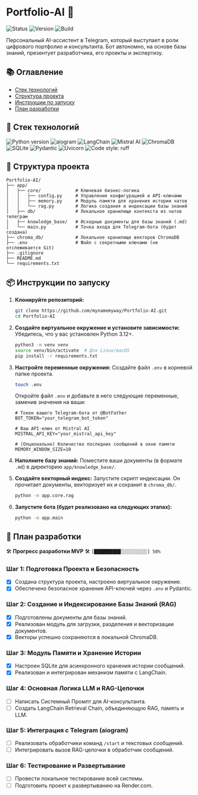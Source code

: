 # Portfolio-AI 🤖

<p align="left">
  <img src="https://img.shields.io/badge/Status-In_Development-blue" alt="Status">
  <img src="https://img.shields.io/badge/Version-0.2.0-blueviolet" alt="Version">
  <img src="https://img.shields.io/badge/Build-Passing-brightgreen" alt="Build">
</p>

Персональный AI-ассистент в Telegram, который выступает в роли цифрового портфолио и консультанта. Бот автономно, на основе базы знаний, презентует разработчика, его проекты и экспертизу.

## 📚 Оглавление
- [Стек технологий](#-стек-технологий)
- [Структура проекта](#-структура-проекта)
- [Инструкции по запуску](#-инструкции-по-запуску)
- [План разработки](#-план-разработки)

## 🔧 Стек технологий

<p align="left">
  <img src="https://img.shields.io/badge/Python-3.12+-blue.svg" alt="Python version">
  <img src="https://img.shields.io/badge/aiogram-3.x-0088cc.svg" alt="aiogram">
  <img src="https://img.shields.io/badge/LangChain-Orchestrator-blueviolet.svg" alt="LangChain">
  <img src="https://img.shields.io/badge/Mistral_AI-LLM_&_Embeddings-teal.svg" alt="Mistral AI">
  <img src="https://img.shields.io/badge/ChromaDB-Vector_Store-9f4ae6.svg" alt="ChromaDB">
  <img src="https://img.shields.io/badge/SQLite-Database-orange.svg" alt="SQLite">
  <img src="https://img.shields.io/badge/Pydantic-Data_Validation-cyan.svg" alt="Pydantic">
  <img src="https://img.shields.io/badge/Uvicorn-ASGI_Server-green.svg" alt="Uvicorn">
  <img src="https://img.shields.io/badge/code%20style-ruff-black.svg" alt="Code style: ruff">
</p>

## 📁 Структура проекта
```text
Portfolio-AI/
├── app/
│   ├── core/             # Ключевая бизнес-логика
│   │   ├── config.py     # Управление конфигурацией и API-ключами
│   │   ├── memory.py     # Модуль памяти для хранения истории чатов
│   │   └── rag.py        # Логика создания и индексации базы знаний
│   ├── db/               # Локальное хранилище контекста из чатов телеграм
│   ├── knowledge_base/   # Исходные документы для базы знаний (.md)
│   └── main.py           # Точка входа для Telegram-бота (будет создана)
├── chroma_db/            # Локальное хранилище векторов ChromaDB
├── .env                  # Файл с секретными ключами (не отслеживается Git)
├── .gitignore
├── README.md
└── requirements.txt
```

## 📦 Инструкции по запуску

1.  **Клонируйте репозиторий:**
    ```bash
    git clone https://github.com/mynamemyway/Portfolio-AI.git
    cd Portfolio-AI
    ```

2.  **Создайте виртуальное окружение и установите зависимости:**
    Убедитесь, что у вас установлен Python 3.12+.
    ```bash
    python3 -m venv venv
    source venv/bin/activate  # Для Linux/macOS
    pip install -r requirements.txt
    ```

3.  **Настройте переменные окружения:**
    Создайте файл `.env` в корневой папке проекта.
    ```bash
    touch .env
    ```
    Откройте файл `.env` и добавьте в него следующие переменные, заменив значения на ваши:
    ```dotenv
    # Токен вашего Telegram-бота от @BotFather
    BOT_TOKEN="your_telegram_bot_token"

    # Ваш API-ключ от Mistral AI
    MISTRAL_API_KEY="your_mistral_api_key"

    # (Опционально) Количество последних сообщений в окне памяти
    MEMORY_WINDOW_SIZE=10
    ```

4.  **Наполните базу знаний:**
    Поместите ваши документы (в формате `.md`) в директорию `app/knowledge_base/`.

5.  **Создайте векторный индекс:**
    Запустите скрипт индексации. Он прочитает документы, векторизует их и сохранит в `chroma_db/`.
    ```bash
    python -m app.core.rag
    ```

6.  **Запустите бота (будет реализовано на следующих этапах):**
    ```bash
    python -m app.main
    ```

## 📅 План разработки

🛠️ **Прогресс разработки MVP** 🛠️
`[██████████░░░░░░░░░░] 50%`

### Шаг 1: Подготовка Проекта и Безопасность
- [x] Создана структура проекта, настроено виртуальное окружение.
- [x] Обеспечено безопасное хранение API-ключей через `.env` и Pydantic.

### Шаг 2: Создание и Индексирование Базы Знаний (RAG)
- [x] Подготовлены документы для базы знаний.
- [x] Реализован модуль для загрузки, разделения и векторизации документов.
- [x] Векторы успешно сохраняются в локальной ChromaDB.

### Шаг 3: Модуль Памяти и Хранение Истории
- [x] Настроен SQLite для асинхронного хранения истории сообщений.
- [x] Реализован и интегрирован механизм памяти с LangChain.

### Шаг 4: Основная Логика LLM и RAG-Цепочки
- [ ] Написать Системный Промпт для AI-консультанта.
- [ ] Создать LangChain Retrieval Chain, объединяющую RAG, память и LLM.

### Шаг 5: Интеграция с Telegram (aiogram)
- [ ] Реализовать обработчики команд `/start` и текстовых сообщений.
- [ ] Интегрировать вызов RAG-цепочки в обработчик сообщений.

### Шаг 6: Тестирование и Развертывание
- [ ] Провести локальное тестирование всей системы.
- [ ] Подготовить проект к развертыванию на Render.com.
